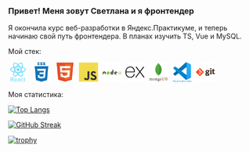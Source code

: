 ### Привет! Меня зовут Светлана и я фронтендер

Я окончила курс веб-разработки в Яндекс.Практикуме, и теперь начинаю свой путь фронтендера. В планах изучить TS, Vue и MySQL.

Мой стек:
<div>
  <img src="https://github.com/devicons/devicon/blob/master/icons/react/react-original-wordmark.svg" title="React" alt="React" width="40" height="40"/>&nbsp;
  <img src="https://github.com/devicons/devicon/blob/master/icons/css3/css3-plain-wordmark.svg"  title="CSS3" alt="CSS" width="40" height="40"/>&nbsp;
  <img src="https://github.com/devicons/devicon/blob/master/icons/html5/html5-original.svg" title="HTML5" alt="HTML" width="40" height="40"/>&nbsp;
  <img src="https://github.com/devicons/devicon/blob/master/icons/javascript/javascript-original.svg" title="JavaScript" alt="JavaScript" width="40" height="40"/>&nbsp;
  <img src="https://github.com/devicons/devicon/blob/master/icons/nodejs/nodejs-original-wordmark.svg" title="NodeJS" alt="NodeJS" width="40" height="40"/>&nbsp;
  <img src="https://github.com/devicons/devicon/blob/master/icons/express/express-original.svg" title="Express" alt="Express" width="40" height="40"/>&nbsp;
  <img src="https://github.com/devicons/devicon/blob/master/icons/mongodb/mongodb-original-wordmark.svg" title="MongoDB" alt="MongoDB" width="40" height="40"/>&nbsp;  
  <img src="https://github.com/devicons/devicon/blob/master/icons/vscode/vscode-original-wordmark.svg" title="VSCode" alt="VSCode" width="40" height="40"/>&nbsp;
  <img src="https://github.com/devicons/devicon/blob/master/icons/git/git-original-wordmark.svg" title="Git" **alt="Git" width="40" height="40"/>
</div>

Моя статистика:

[![Top Langs](https://github-readme-stats.vercel.app/api/top-langs/?username=darkmyrrh)](https://github.com/anuraghazra/github-readme-stats)

[![GitHub Streak](https://github-readme-streak-stats.herokuapp.com?user=darkmyrrh)](https://git.io/streak-stats)

[![trophy](https://github-profile-trophy.vercel.app/?username=darkmyrrh)](https://github.com/ryo-ma/github-profile-trophy)
